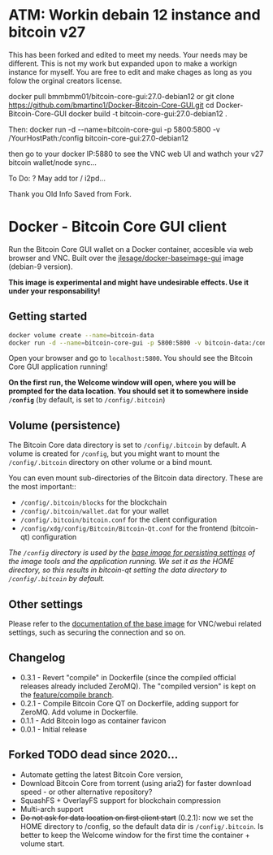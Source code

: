 # ATM: Workin debain 12 instance and bitcoin v27
This has been forked and edited to meet my needs. Your needs may be different. This is not my work but expanded upon to make a workign instance for myself. You are free to edit and make chages as long as you folow the orginal creators license.

docker pull bmmbmm01/bitcoin-core-gui:27.0-debian12
or
git clone https://github.com/bmartino1/Docker-Bitcoin-Core-GUI.git
cd Docker-Bitcoin-Core-GUI
docker build -t bitcoin-core-gui:27.0-debian12 .

Then:
docker run -d --name=bitcoin-core-gui -p 5800:5800 -v /YourHostPath:/config bitcoin-core-gui:27.0-debian12

then go to your docker IP:5880 to see the VNC web UI and wathch your v27 bitcoin wallet/node sync...

To Do: ? May add tor / i2pd...

Thank you Old Info Saved from Fork.
# Docker - Bitcoin Core GUI client

Run the Bitcoin Core GUI wallet on a Docker container, accesible via web browser and VNC.
Built over the [jlesage/docker-baseimage-gui](https://github.com/jlesage/docker-baseimage-gui) image (debian-9 version).

**This image is experimental and might have undesirable effects. Use it under your responsability!**

## Getting started

```bash
docker volume create --name=bitcoin-data
docker run -d --name=bitcoin-core-gui -p 5800:5800 -v bitcoin-data:/config davidlor/bitcoin-core-gui
```

Open your browser and go to `localhost:5800`. You should see the Bitcoin Core GUI application running!

**On the first run, the Welcome window will open, where you will be prompted for the data location.
You should set it to somewhere inside `/config`** (by default, is set to `/config/.bitcoin`)

## Volume (persistence)

The Bitcoin Core data directory is set to `/config/.bitcoin` by default. A volume is created for `/config`,
but you might want to mount the `/config/.bitcoin` directory on other volume or a bind mount.

You can even mount sub-directories of the Bitcoin data directory. These are the most important::
- `/config/.bitcoin/blocks` for the blockchain
- `/config/.bitcoin/wallet.dat` for your wallet
- `/config/.bitcoin/bitcoin.conf` for the client configuration
- `/config/xdg/config/Bitcoin/Bitcoin-Qt.conf` for the frontend (bitcoin-qt) configuration

_The `/config` directory is used by the [base image for persisting settings](https://github.com/jlesage/docker-baseimage-gui#config-directory)
of the image tools and the application running. We set it as the HOME directory, so this results in bitcoin-qt
setting the data directory to `/config/.bitcoin` by default._

## Other settings

Please refer to the [documentation of the base image](https://github.com/jlesage/docker-baseimage-gui) for
VNC/webui related settings, such as securing the connection and so on.

## Changelog

- 0.3.1 - Revert "compile" in Dockerfile (since the compiled official releases already included ZeroMQ).
          The "compiled version" is kept on the [feature/compile branch](https://github.com/David-Lor/Docker-Bitcoin-Core-GUI/tree/feature/compile).
- 0.2.1 - Compile Bitcoin Core QT on Dockerfile, adding support for ZeroMQ. Add volume in Dockerfile.
- 0.1.1 - Add Bitcoin logo as container favicon
- 0.0.1 - Initial release

## Forked TODO dead since 2020...

- Automate getting the latest Bitcoin Core version,
- Download Bitcoin Core from torrent (using aria2) for faster download speed - or other alternative repository?
- SquashFS + OverlayFS support for blockchain compression
- Multi-arch support
- ~~Do not ask for data location on first client start~~ (0.2.1): now we set the HOME directory to /config, so the default
  data dir is `/config/.bitcoin`. Is better to keep the Welcome window for the first time the container + volume start.
